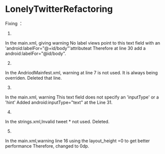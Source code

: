 # LonelyTwitterRefactoring

Fixing ：

1.
In the main.xml, giving warning No label views point to this text field
with an 'android:labelFor="@+id/body"'attributeat 
Therefore at line 30 add a android:labelFor="@id/body".

2.
In the AndriodMainfest.xml, warning at line 7 <uses-sdk android:minSdkVersion="17" />
is not used. It is always being overriden. Deleted that line.

3.
In the main.xml, warning This text field does not specify an 'inputType' or a 'hint'
Added android:inputType="text" at the Line 31.

4.
In the strings.xml,<string name="invalid_tweet">Invalid tweet</string>
<string name="important_identifier">*</string> not used. Deleted.

5.
In the main.xml,warning line 16 using the layout_height =0 to get better performance
Therefore, changed to 0dp.
